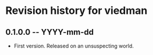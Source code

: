 # Revision history for viedman

## 0.1.0.0 -- YYYY-mm-dd

* First version. Released on an unsuspecting world.

